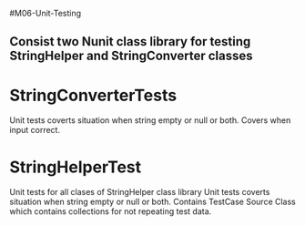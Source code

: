 #M06-Unit-Testing
## Consist two Nunit class library for testing StringHelper and StringConverter classes

# StringConverterTests
Unit tests coverts situation when string empty or null or both.
Covers when input correct.

# StringHelperTest
Unit tests for all clases of StringHelper class library
Unit tests coverts situation when string empty or null or both.
Contains TestCase Source Class which contains collections for not repeating test data.

